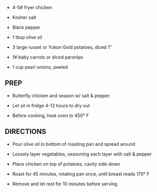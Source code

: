 - 4-5# fryer chicken

- Kosher salt

- Black pepper

- 1 tbsp olive oil

- 3 large russet or Yukon Gold potatoes, diced 1”

- 1# baby carrots or diced parsnips

- 1 cup pearl onions, peeled

## PREP

- Butterfly chicken and season w/ salt & pepper

- Let sit in fridge 4-12 hours to dry out

- Before cooking, heat oven to 450° F

## DIRECTIONS

- Pour olive oil in bottom of roasting pan and spread around

- Loosely layer vegetables, seasoning each layer with salt & pepper

- Place chicken on top of potatoes, cavity side down

- Roast for 45 minutes, rotating pan once, until breast reads 170° F

- Remove and let rest for 10 minutes before serving
